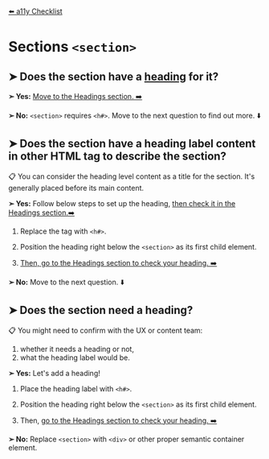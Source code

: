 [⬅️ a11y Checklist](a11y-checklist.md)

# Sections `<section>`

## ➤ Does the section have a [heading](headings.md) for it?


**➣ Yes:** 
[Move to the Headings section. ➡️](headings.md)

**➢ No:**
`<section>` requires `<h#>`. 
Move to the next question to find out more. ⬇️

## ➤ Does the section have a heading label content in other HTML tag to describe the section?

📋 You can consider the heading level content as a title for the section. It's generally placed before its main content.

**➣ Yes:** Follow below steps to set up the heading, [then check it in the Headings section.➡️](headings.md)

1. Replace the tag with `<h#>`.

1. Position the heading right below the `<section>` as its first child element.

1. [Then, go to the Headings section to check your heading. ➡️](headings.md)

**➢ No:**
Move to the next question. ⬇️

## ➤ Does the section need a heading? 

📋 You might need to confirm with the UX or content team:

1. whether it needs a heading or not,
1. what the heading label would be.

**➣ Yes:** Let's add a heading!

1. Place the heading label with `<h#>`.

1. Position the heading right below the `<section>` as its first child element.

1. Then, [go to the Headings section to check your heading. ➡️](headings.md)

**➢ No:**
Replace `<section>` with `<div>` or other proper semantic container element.

